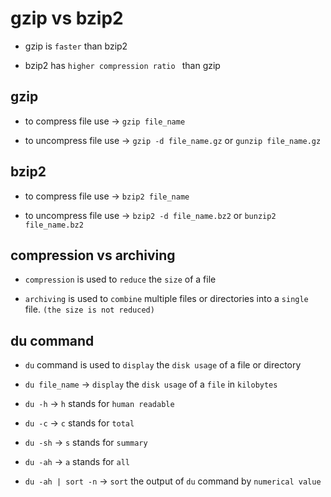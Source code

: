 # gzip vs bzip2

- gzip is `faster` than bzip2

- bzip2 has `higher compression ratio ` than gzip

## gzip

- to compress file use $\to$ `gzip file_name`

- to uncompress file use $\to$ `gzip -d file_name.gz` or `gunzip file_name.gz`

## bzip2

- to compress file use $\to$ `bzip2 file_name`

- to uncompress file use $\to$ `bzip2 -d file_name.bz2` or `bunzip2 file_name.bz2`

## compression vs archiving

- `compression` is used to `reduce` the `size` of a file

- `archiving` is used to `combine` multiple files or directories into a `single` file. `(the size is not reduced)`

## du command

- `du` command is used to `display` the `disk usage` of a file or directory

- `du file_name` $\to$ `display` the `disk usage` of a `file` in `kilobytes`

- `du -h` $\to$ `h` stands for `human readable`

- `du -c` $\to$ `c` stands for `total`

- `du -sh` $\to$ `s` stands for `summary`

- `du -ah` $\to$ `a` stands for `all`

- `du -ah | sort -n` $\to$ `sort` the output of `du` command by `numerical value`